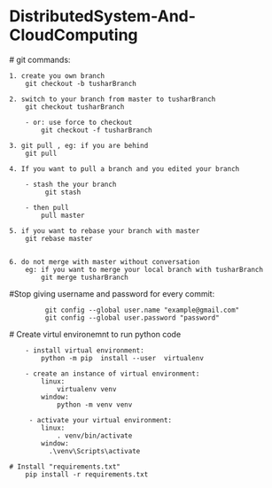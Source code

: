 # DistributedSystem-And-CloudComputing
<div>
    # git commands:
    
    1. create you own branch
        git checkout -b tusharBranch
    
    2. switch to your branch from master to tusharBranch
        git checkout tusharBranch
        
        - or: use force to checkout
            git checkout -f tusharBranch
    
    3. git pull , eg: if you are behind
        git pull
    
    4. If you want to pull a branch and you edited your branch
    
        - stash the your branch   
             git stash
             
        - then pull
            pull master
    
    5. if you want to rebase your branch with master
        git rebase master
    
    
    6. do not merge with master without conversation
        eg: if you want to merge your local branch with tusharBranch
            git merge tusharBranch
            
            
</div>


<div>
    #Stop giving username and password for every commit:
    
             git config --global user.name "example@gmail.com"
             git config --global user.password "password"
</div>

<div>
    # Create virtul environemnt to run python code
        
        - install virtual environment:
            python -m pip  install --user  virtualenv
            
        - create an instance of virtual environment:
            linux:
                virtualenv venv
            window:
                python -m venv venv
            
         - activate your virtual environment:
            linux:
                . venv/bin/activate
            window:
              .\venv\Scripts\activate
    
    # Install "requirements.txt"
        pip install -r requirements.txt
</div>
